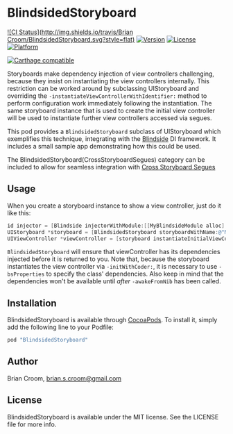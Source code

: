 # BlindsidedStoryboard

[![CI Status](http://img.shields.io/travis/Brian Croom/BlindsidedStoryboard.svg?style=flat)](https://travis-ci.org/pivotal-brian-croom/BlindsidedStoryboard)
[![Version](https://img.shields.io/cocoapods/v/BlindsidedStoryboard.svg?style=flat)](http://cocoapods.org/pods/BlindsidedStoryboard)
[![License](https://img.shields.io/cocoapods/l/BlindsidedStoryboard.svg?style=flat)](http://cocoapods.org/pods/BlindsidedStoryboard)
[![Platform](https://img.shields.io/cocoapods/p/BlindsidedStoryboard.svg?style=flat)](http://cocoapods.org/pods/BlindsidedStoryboard)

[![Carthage compatible](https://img.shields.io/badge/Carthage-compatible-4BC51D.svg?style=flat)](https://github.com/Carthage/Carthage)

Storyboards make dependency injection of view controllers challenging, because they insist on instantiating the view controllers internally. This restriction can be worked around by subclassing UIStoryboard and overriding the `-instantiateViewControllerWithIdentifier:` method to perform configuration work immediately following the instantiation. The same storyboard instance that is used to create the initial view controller will be used to instantiate further view controllers accessed via segues.

This pod provides a `BlindsidedStoryboard` subclass of UIStoryboard which exemplifies this technique, integrating with the [Blindside](https://github.com/jbsf/blindside) DI framework. It includes a small sample app demonstrating how this could be used.

The BlindsidedStoryboard(CrossStoryboardSegues) category can be included to allow for seamless integration with [Cross Storyboard Segues](https://github.com/pivotal-brian-croom/CrossStoryboardSegues)

## Usage

When you create a storyboard instance to show a view controller, just do it like this:

```objective-c
id injector = [Blindside injectorWithModule:[[MyBlindsideModule alloc] init]];
UIStoryboard *storyboard = [BlindsidedStoryboard storyboardWithName:@"Main" bundle:nil injector:self.injector];
UIViewController *viewController = [storyboard instantiateInitialViewController];
```

`BlindsidedStoryboard` will ensure that viewController has its dependencies injected before it is returned to you. Note that, because the storyboard instantiates the view controller via `-initWithCoder:`, it is necessary to use `-bsProperties` to specify the class' dependencies. Also keep in mind that the dependencies won't be available until *after* `-awakeFromNib` has been called.

## Installation

BlindsidedStoryboard is available through [CocoaPods](http://cocoapods.org). To install
it, simply add the following line to your Podfile:

```ruby
pod "BlindsidedStoryboard"
```

## Author

Brian Croom, brian.s.croom@gmail.com

## License

BlindsidedStoryboard is available under the MIT license. See the LICENSE file for more info.
